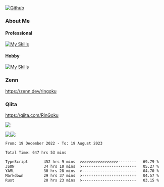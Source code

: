 [![Github](https://img.shields.io/github/followers/skyt-a?label=Follow&style=social)](https://github.com/skyt-a)

### About Me
#### Professional
[![My Skills](https://skillicons.dev/icons?i=react,ts,js,nodejs,java,graphql,firebase,githubactions&theme=light)](https://skillicons.dev)
#### Hobby
[![My Skills](https://skillicons.dev/icons?i=unity,rust,py&theme=light)](https://skillicons.dev)

### Zenn
https://zenn.dev/ringoku
### Qiita
https://qiita.com/RinGoku


![](https://github-profile-summary-cards.vercel.app/api/cards/profile-details?username=skyt-a&theme=default)

![](https://github-profile-summary-cards.vercel.app/api/cards/repos-per-language?username=skyt-a&theme=default)![](https://github-profile-summary-cards.vercel.app/api/cards/stats?username=RinGoku&theme=default)

<!--START_SECTION:waka-->

```txt
From: 19 December 2022 - To: 19 August 2023

Total Time: 647 hrs 53 mins

TypeScript       452 hrs 9 mins  >>>>>>>>>>>>>>>>>--------   69.79 %
JSON             34 hrs 10 mins  >------------------------   05.27 %
YAML             30 hrs 28 mins  >------------------------   04.70 %
Markdown         29 hrs 37 mins  >------------------------   04.57 %
Rust             20 hrs 23 mins  >------------------------   03.15 %
```

<!--END_SECTION:waka-->
